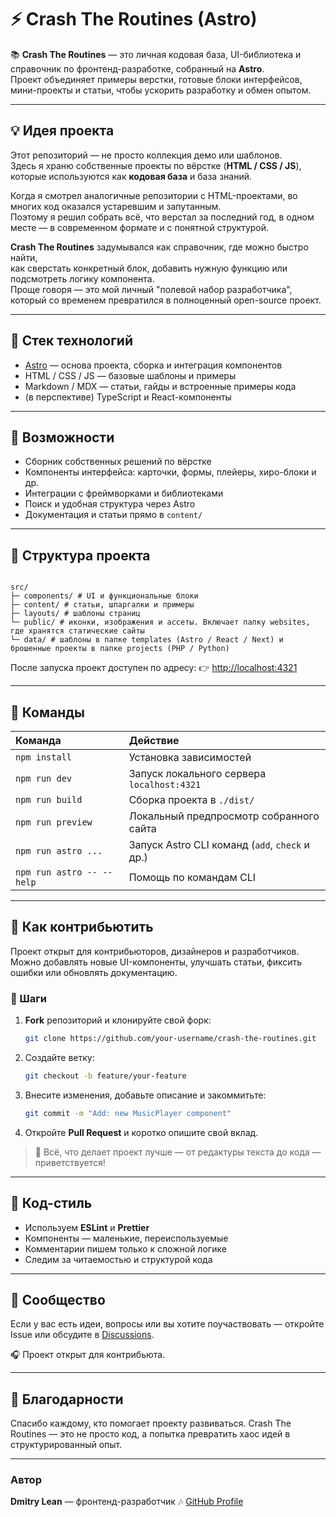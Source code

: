 # ⚡ Crash The Routines (Astro)

📚 **Crash The Routines** — это личная кодовая база, UI-библиотека и справочник по фронтенд-разработке, собранный на **Astro**.  
Проект объединяет примеры верстки, готовые блоки интерфейсов, мини-проекты и статьи, чтобы ускорить разработку и обмен опытом.

---

## 💡 Идея проекта

Этот репозиторий — не просто коллекция демо или шаблонов.  
Здесь я храню собственные проекты по вёрстке (**HTML / CSS / JS**), которые используются как **кодовая база** и база знаний.

Когда я смотрел аналогичные репозитории с HTML-проектами, во многих код оказался устаревшим и запутанным.  
Поэтому я решил собрать всё, что верстал за последний год, в одном месте — в современном формате и с понятной структурой.

**Crash The Routines** задумывался как справочник, где можно быстро найти,  
как сверстать конкретный блок, добавить нужную функцию или подсмотреть логику компонента.  
Проще говоря — это мой личный "полевой набор разработчика",  
который со временем превратился в полноценный open-source проект.

---

## 🔧 Стек технологий

- [Astro](https://astro.build/) — основа проекта, сборка и интеграция компонентов
- HTML / CSS / JS — базовые шаблоны и примеры
- Markdown / MDX — статьи, гайды и встроенные примеры кода
- (в перспективе) TypeScript и React-компоненты

---

## 🚀 Возможности

- Сборник собственных решений по вёрстке
- Компоненты интерфейса: карточки, формы, плейеры, хиро-блоки и др.
- Интеграции с фреймворками и библиотеками
- Поиск и удобная структура через Astro
- Документация и статьи прямо в `content/`

---

## 📂 Структура проекта

```

src/
├─ components/ # UI и функциональные блоки
├─ content/ # статьи, шпаргалки и примеры
├─ layouts/ # шаблоны страниц
└─ public/ # иконки, изображения и ассеты. Включает папку websites, где хранятся статические сайты
└─ data/ # шаблоны в папке templates (Astro / React / Next) и брошенные проекты в папке projects (PHP / Python)

```

После запуска проект доступен по адресу:
👉 [http://localhost:4321](http://localhost:4321)

---

## 🧞 Команды

| Команда                   | Действие                                       |
| :------------------------ | :--------------------------------------------- |
| `npm install`             | Установка зависимостей                         |
| `npm run dev`             | Запуск локального сервера `localhost:4321`     |
| `npm run build`           | Сборка проекта в `./dist/`                     |
| `npm run preview`         | Локальный предпросмотр собранного сайта        |
| `npm run astro ...`       | Запуск Astro CLI команд (`add`, `check` и др.) |
| `npm run astro -- --help` | Помощь по командам CLI                         |

---

## 🤝 Как контрибьютить

Проект открыт для контрибьюторов, дизайнеров и разработчиков.
Можно добавлять новые UI-компоненты, улучшать статьи, фиксить ошибки или обновлять документацию.

### 🔹 Шаги

1. **Fork** репозиторий и клонируйте свой форк:
   ```bash
   git clone https://github.com/your-username/crash-the-routines.git
   ```

2. Создайте ветку:

   ```bash
   git checkout -b feature/your-feature
   ```

3. Внесите изменения, добавьте описание и закоммитьте:

   ```bash
   git commit -m "Add: new MusicPlayer component"
   ```

4. Откройте **Pull Request** и коротко опишите свой вклад.

> 💬 Всё, что делает проект лучше — от редактуры текста до кода — приветствуется!

---

## 🧠 Код-стиль

- Используем **ESLint** и **Prettier**
- Компоненты — маленькие, переиспользуемые
- Комментарии пишем только к сложной логике
- Следим за читаемостью и структурой кода

---

## 💬 Сообщество

Если у вас есть идеи, вопросы или вы хотите поучаствовать —
откройте Issue или обсудите в [Discussions](../../discussions).

🎧 Проект открыт для контрибьюта.

---

## 🧡 Благодарности

Спасибо каждому, кто помогает проекту развиваться.
Crash The Routines — это не просто код, а попытка превратить хаос идей в структурированный опыт.

---

### Автор

**Dmitry Lean** — фронтенд-разработчик 🎶
[GitHub Profile](https://github.com/dmitrylean)
